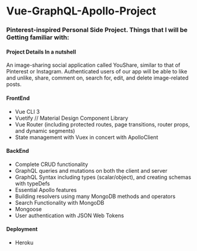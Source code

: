 # Vue-GraphQL-Apollo-Project


### Pinterest-inspired Personal Side Project. Things that I will be Getting familiar with: 

#### Project Details In a nutshell
An image-sharing social application called YouShare, similar to that of Pinterest or Instagram. Authenticated users of our app will be able to like and unlike, share, comment on, search for, edit, and delete image-related posts.

#### FrontEnd 
 - Vue CLI 3
 - Vuetify // Material Design Component Library
 - Vue Router (including protected routes, page transitions, router props, and dynamic segments)
 - State management with Vuex in concert with ApolloClient

#### BackEnd
 - Complete CRUD functionality 
 - GraphQL queries and mutations on both the client and server
 - GraphQL Syntax including types (scalar/object), and creating schemas with typeDefs
 - Essential Apollo features
 - Building resolvers using many MongoDB methods and operators
 - Search Functionality with MongoDB
 - Mongoose
 - User authentication with JSON Web Tokens
 
 #### Deployment
  - Heroku 

